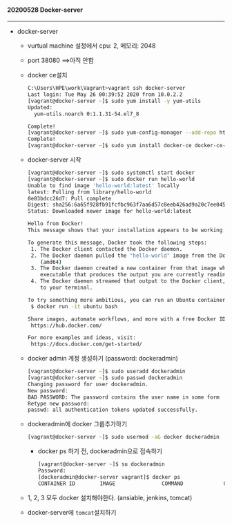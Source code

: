 #### 20200528 Docker-server

---

+ docker-server

  + vurtual machine 설정에서 cpu: 2, 메모리: 2048

  + port 38080 ==>아직 안함

  + docker ce설치

    ```zsh
    C:\Users\HPE\work\Vagrant>vagrant ssh docker-server
    Last login: Tue May 26 00:39:52 2020 from 10.0.2.2
    [vagrant@docker-server ~]$ sudo yum install -y yum-utils
    Updated:
      yum-utils.noarch 0:1.1.31-54.el7_8
    
    Complete!
    [vagrant@docker-server ~]$ sudo yum-config-manager --add-repo https://download.docker.com/linux/centos/docker-ce.repo
    Complete!
    [vagrant@docker-server ~]$ sudo yum install docker-ce docker-ce-cli containerd.io
    ```

  + docker-server 시작

    ```zsh
    [vagrant@docker-server ~]$ sudo systemctl start docker
    [vagrant@docker-server ~]$ sudo docker run hello-world
    Unable to find image 'hello-world:latest' locally
    latest: Pulling from library/hello-world
    0e03bdcc26d7: Pull complete
    Digest: sha256:6a65f928fb91fcfbc963f7aa6d57c8eeb426ad9a20c7ee045538ef34847f44f1
    Status: Downloaded newer image for hello-world:latest
    
    Hello from Docker!
    This message shows that your installation appears to be working correctly.
    
    To generate this message, Docker took the following steps:
     1. The Docker client contacted the Docker daemon.
     2. The Docker daemon pulled the "hello-world" image from the Docker Hub.
        (amd64)
     3. The Docker daemon created a new container from that image which runs the
        executable that produces the output you are currently reading.
     4. The Docker daemon streamed that output to the Docker client, which sent it
        to your terminal.
    
    To try something more ambitious, you can run an Ubuntu container with:
     $ docker run -it ubuntu bash
    
    Share images, automate workflows, and more with a free Docker ID:
     https://hub.docker.com/
    
    For more examples and ideas, visit:
     https://docs.docker.com/get-started/
    ```

  + docker admin 계정 생성하기 (password: dockeradmin)

    ```zsh
    [vagrant@docker-server ~]$ sudo useradd dockeradmin
    [vagrant@docker-server ~]$ sudo passwd dockeradmin
    Changing password for user dockeradmin.
    New password:
    BAD PASSWORD: The password contains the user name in some form
    Retype new password:
    passwd: all authentication tokens updated successfully.
    ```

  + dockeradmin에 docker 그룹추가하기

    ```zsh
    [vagrant@docker-server ~]$ sudo usermod -aG docker dockeradmin
    ```

    + docker ps 하기 전, dockeradmin으로 접속하기

      ```zsh
      [vagrant@docker-server ~]$ su dockeradmin
      Password:
      [dockeradmin@docker-server vagrant]$ docker ps
      CONTAINER ID        IMAGE               COMMAND             CREATED             STATUS              PORTS               NAMES
      ```

  + 1, 2, 3 모두 docker 설치해야한다. (ansiable, jenkins, tomcat)

  + docker-server에 `tomcat`설치하기

    ```zsh
    
    ```

    